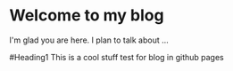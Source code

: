 # Welcome to my blog

I'm glad you are here. I plan to talk about ...

#Heading1 This is a cool stuff test for blog in github pages
